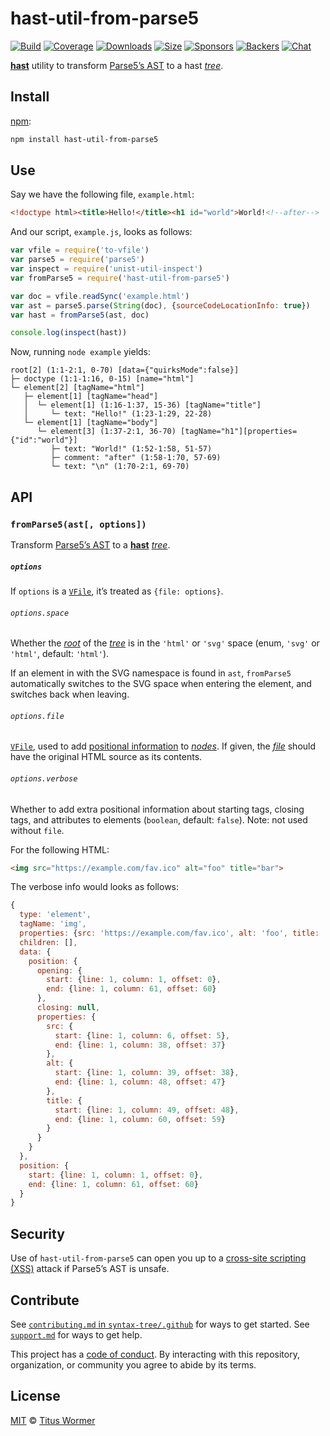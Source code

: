 # hast-util-from-parse5

[![Build][build-badge]][build]
[![Coverage][coverage-badge]][coverage]
[![Downloads][downloads-badge]][downloads]
[![Size][size-badge]][size]
[![Sponsors][sponsors-badge]][collective]
[![Backers][backers-badge]][collective]
[![Chat][chat-badge]][chat]

[**hast**][hast] utility to transform [Parse5’s AST][ast] to a hast
[*tree*][tree].

## Install

[npm][]:

```sh
npm install hast-util-from-parse5
```

## Use

Say we have the following file, `example.html`:

```html
<!doctype html><title>Hello!</title><h1 id="world">World!<!--after-->
```

And our script, `example.js`, looks as follows:

```js
var vfile = require('to-vfile')
var parse5 = require('parse5')
var inspect = require('unist-util-inspect')
var fromParse5 = require('hast-util-from-parse5')

var doc = vfile.readSync('example.html')
var ast = parse5.parse(String(doc), {sourceCodeLocationInfo: true})
var hast = fromParse5(ast, doc)

console.log(inspect(hast))
```

Now, running `node example` yields:

```text
root[2] (1:1-2:1, 0-70) [data={"quirksMode":false}]
├─ doctype (1:1-1:16, 0-15) [name="html"]
└─ element[2] [tagName="html"]
   ├─ element[1] [tagName="head"]
   │  └─ element[1] (1:16-1:37, 15-36) [tagName="title"]
   │     └─ text: "Hello!" (1:23-1:29, 22-28)
   └─ element[1] [tagName="body"]
      └─ element[3] (1:37-2:1, 36-70) [tagName="h1"][properties={"id":"world"}]
         ├─ text: "World!" (1:52-1:58, 51-57)
         ├─ comment: "after" (1:58-1:70, 57-69)
         └─ text: "\n" (1:70-2:1, 69-70)
```

## API

### `fromParse5(ast[, options])`

Transform [Parse5’s AST][ast] to a [**hast**][hast] [*tree*][tree].

##### `options`

If `options` is a [`VFile`][vfile], it’s treated as `{file: options}`.

###### `options.space`

Whether the [*root*][root] of the [*tree*][tree] is in the `'html'` or `'svg'`
space (enum, `'svg'` or `'html'`, default: `'html'`).

If an element in with the SVG namespace is found in `ast`, `fromParse5`
automatically switches to the SVG space when entering the element, and switches
back when leaving.

###### `options.file`

[`VFile`][vfile], used to add [positional information][positional-information]
to [*nodes*][node].
If given, the [*file*][file] should have the original HTML source as its
contents.

###### `options.verbose`

Whether to add extra positional information about starting tags, closing tags,
and attributes to elements (`boolean`, default: `false`).
Note: not used without `file`.

For the following HTML:

```html
<img src="https://example.com/fav.ico" alt="foo" title="bar">
```

The verbose info would looks as follows:

```js
{
  type: 'element',
  tagName: 'img',
  properties: {src: 'https://example.com/fav.ico', alt: 'foo', title: 'bar'},
  children: [],
  data: {
    position: {
      opening: {
        start: {line: 1, column: 1, offset: 0},
        end: {line: 1, column: 61, offset: 60}
      },
      closing: null,
      properties: {
        src: {
          start: {line: 1, column: 6, offset: 5},
          end: {line: 1, column: 38, offset: 37}
        },
        alt: {
          start: {line: 1, column: 39, offset: 38},
          end: {line: 1, column: 48, offset: 47}
        },
        title: {
          start: {line: 1, column: 49, offset: 48},
          end: {line: 1, column: 60, offset: 59}
        }
      }
    }
  },
  position: {
    start: {line: 1, column: 1, offset: 0},
    end: {line: 1, column: 61, offset: 60}
  }
}
```

## Security

Use of `hast-util-from-parse5` can open you up to a
[cross-site scripting (XSS)][xss] attack if Parse5’s AST is unsafe.

## Contribute

See [`contributing.md` in `syntax-tree/.github`][contributing] for ways to get
started.
See [`support.md`][support] for ways to get help.

This project has a [code of conduct][coc].
By interacting with this repository, organization, or community you agree to
abide by its terms.

## License

[MIT][license] © [Titus Wormer][author]

<!-- Definitions -->

[build-badge]: https://img.shields.io/travis/syntax-tree/hast-util-from-parse5.svg

[build]: https://travis-ci.org/syntax-tree/hast-util-from-parse5

[coverage-badge]: https://img.shields.io/codecov/c/github/syntax-tree/hast-util-from-parse5.svg

[coverage]: https://codecov.io/github/syntax-tree/hast-util-from-parse5

[downloads-badge]: https://img.shields.io/npm/dm/hast-util-from-parse5.svg

[downloads]: https://www.npmjs.com/package/hast-util-from-parse5

[size-badge]: https://img.shields.io/bundlephobia/minzip/hast-util-from-parse5.svg

[size]: https://bundlephobia.com/result?p=hast-util-from-parse5

[sponsors-badge]: https://opencollective.com/unified/sponsors/badge.svg

[backers-badge]: https://opencollective.com/unified/backers/badge.svg

[collective]: https://opencollective.com/unified

[chat-badge]: https://img.shields.io/badge/chat-spectrum-7b16ff.svg

[chat]: https://spectrum.chat/unified/syntax-tree

[npm]: https://docs.npmjs.com/cli/install

[license]: license

[author]: https://wooorm.com

[contributing]: https://github.com/syntax-tree/.github/blob/master/contributing.md

[support]: https://github.com/syntax-tree/.github/blob/master/support.md

[coc]: https://github.com/syntax-tree/.github/blob/master/code-of-conduct.md

[ast]: https://github.com/inikulin/parse5/blob/master/packages/parse5/docs/tree-adapter/default/interface-list.md

[vfile]: https://github.com/vfile/vfile

[tree]: https://github.com/syntax-tree/unist#tree

[root]: https://github.com/syntax-tree/unist#root

[positional-information]: https://github.com/syntax-tree/unist#positional-information

[file]: https://github.com/syntax-tree/unist#file

[hast]: https://github.com/syntax-tree/hast

[node]: https://github.com/syntax-tree/hast#nodes

[xss]: https://en.wikipedia.org/wiki/Cross-site_scripting
